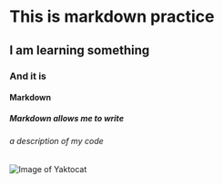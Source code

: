 # This is markdown practice
## I am learning something
### And it is 
#### Markdown
##### Markdown allows me to write
###### a description of my code

![Image of Yaktocat](https://octodex.github.com/images/yaktocat.png)
